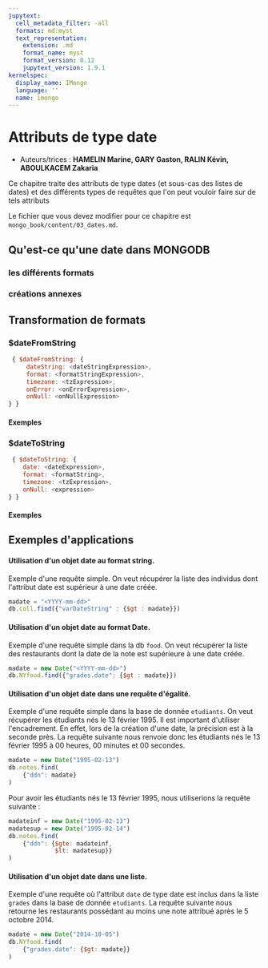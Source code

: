 ```yaml
---
jupytext:
  cell_metadata_filter: -all
  formats: md:myst
  text_representation:
    extension: .md
    format_name: myst
    format_version: 0.12
    jupytext_version: 1.9.1
kernelspec:
  display_name: IMongo
  language: ''
  name: imongo
---
```


# Attributs de type date

* Auteurs/trices : **HAMELIN Marine, GARY Gaston, RALIN Kévin, ABOULKACEM Zakaria**

Ce chapitre traite des attributs de type dates (et sous-cas des listes de dates) et des différents types de requêtes que l'on peut vouloir faire sur de tels attributs

Le fichier que vous devez modifier pour ce chapitre est `mongo_book/content/03_dates.md`.


## Qu'est-ce qu'une date dans MONGODB

### les différents formats

### créations annexes

## Transformation de formats

### $dateFromString


```javascript
 { $dateFromString: {
     dateString: <dateStringExpression>,
     format: <formatStringExpression>,
     timezone: <tzExpression>,
     onError: <onErrorExpression>,
     onNull: <onNullExpression>
} }
```
#### Exemples

### $dateToString

```javascript
 { $dateToString: {
    date: <dateExpression>,
    format: <formatString>,
    timezone: <tzExpression>,
    onNull: <expression>
} }
```
#### Exemples

## Exemples d'applications
#### Utilisation d'un objet date au format string.

Exemple d'une requête simple. On veut récupérer la liste des individus dont l'attribut date est supérieur à une date créée.
```javascript
madate = "<YYYY-mm-dd>"
db.coll.find({"varDateString" : {$gt : madate}})
```
#### Utilisation d'un objet date au format Date.

Exemple d'une requête simple dans la db `food`. On veut récupérer la liste des restaurants dont la date de la note est supérieure à une date créée.
```javascript
madate = new Date("<YYYY-mm-dd>")
db.NYfood.find({"grades.date": {$gt : madate}})
```
#### Utilisation d'un objet date dans une requête d'égalité.

Exemple d'une requête simple dans la base de donnée `etudiants`. On veut récupérer les étudiants nés le 13 février 1995. Il est important d'utiliser l'encadrement. En effet, lors de la création d'une date, la précision est à la seconde près. 
La requête suivante nous renvoie donc les étudiants nés le 13 février 1995 à 00 heures, 00 minutes et 00 secondes.
```javascript
madate = new Date("1995-02-13")
db.notes.find(
    {"ddn": madate}
)
```
Pour avoir les étudiants nés le 13 février 1995, nous utiliserions la requête suivante :
```javascript
madateinf = new Date("1995-02-13")
madatesup = new Date("1995-02-14")
db.notes.find(
    {"ddn": {$gte: madateinf,
             $lt: madatesup}}
)
```

#### Utilisation d'un objet date dans une liste.

Exemple d'une requête où l'attribut `date` de type date est inclus dans la liste `grades` dans la base de donnée `etudiants`. La requête suivante nous retourne les restaurants possédant au moins une note attribué après le 5 octobre 2014.
```javascript
madate = new Date("2014-10-05")
db.NYfood.find(
    {"grades.date": {$gt: madate}}
)
```
